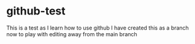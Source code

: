 # github-test
This is a test as I learn how to use github
I have created this as a branch now to play with editing away from the main branch
